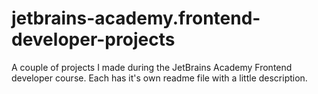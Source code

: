 # jetbrains-academy.frontend-developer-projects
A couple of projects I made during the JetBrains Academy Frontend developer course. Each has it's own readme file with a little description.
